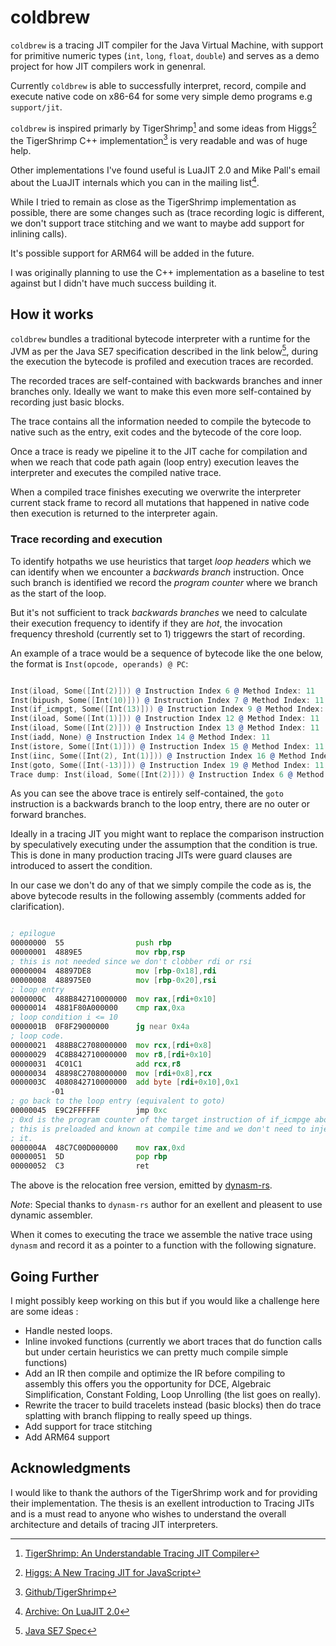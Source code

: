 # coldbrew

`coldbrew` is a tracing JIT compiler for the Java Virtual Machine, with
support for primitive numeric types (`int`, `long`, `float`, `double`) and
serves as a demo project for how JIT compilers work in genenral.

Currently `coldbrew` is able to successfully interpret, record, compile and
execute native code on x86-64 for some very simple demo programs e.g `support/jit`.

`coldbrew` is inspired primarly by TigerShrimp[^1] and some ideas from Higgs[^2]
the TigerShrimp C++ implementation[^3] is very readable and was of huge help. 

Other implementations I've found useful is LuaJIT 2.0 and Mike Pall's email
about the LuaJIT internals which you can in the mailing list[^4].

While I tried to remain as close as the TigerShrimp implementation as possible,
there are some changes such as (trace recording logic is different, we don't
support trace stitching and we want to maybe add support for inlining calls).

It's possible support for ARM64 will be added in the future.

I was originally planning to use the C++ implementation as a baseline to test
against but I didn't have much success building it.

## How it works

`coldbrew` bundles a traditional bytecode interpreter with a runtime for the JVM
as per the Java SE7 specification described in the link below[^6], during the
execution the bytecode is profiled and execution traces are recorded.

The recorded traces are self-contained with backwards branches and inner branches
only. Ideally we want to make this even more self-contained by recording just
basic blocks.

The trace contains all the information needed to compile the bytecode to native
such as the entry, exit codes and the bytecode of the core loop. 

Once a trace is ready we pipeline it to the JIT cache for compilation and when we
reach that code path again (loop entry) execution leaves the interpreter and executes
the compiled native trace.

When a compiled trace finishes executing we overwrite the interpreter current stack
frame to record all mutations that happened in native code then execution is returned
to the interpreter again.

### Trace recording and execution

To identify hotpaths we use heuristics that target *loop headers* which we can
identify when we encounter a *backwards branch* instruction. Once such branch
is identified we record the *program counter* where we branch as the start of
the loop.

But it's not sufficient to track *backwards branches* we need to calculate
their execution frequency to identify if they are *hot*, the invocation frequency
threshold (currently set to 1) triggewrs the start of recording.

An example of a trace would be a sequence of bytecode like the one below, the
format is `Inst(opcode, operands) @ PC`:

```asm

Inst(iload, Some([Int(2)])) @ Instruction Index 6 @ Method Index: 11
Inst(bipush, Some([Int(10)])) @ Instruction Index 7 @ Method Index: 11
Inst(if_icmpgt, Some([Int(13)])) @ Instruction Index 9 @ Method Index: 11
Inst(iload, Some([Int(1)])) @ Instruction Index 12 @ Method Index: 11
Inst(iload, Some([Int(2)])) @ Instruction Index 13 @ Method Index: 11
Inst(iadd, None) @ Instruction Index 14 @ Method Index: 11
Inst(istore, Some([Int(1)])) @ Instruction Index 15 @ Method Index: 11
Inst(iinc, Some([Int(2), Int(1)])) @ Instruction Index 16 @ Method Index: 11
Inst(goto, Some([Int(-13)])) @ Instruction Index 19 @ Method Index: 11
Trace dump: Inst(iload, Some([Int(2)])) @ Instruction Index 6 @ Method Index: 11

```

As you can see the above trace is entirely self-contained, the `goto` instruction
is a backwards branch to the loop entry, there are no outer or forward branches.

Ideally in a tracing JIT you might want to replace the comparison instruction by
speculatively executing under the assumption that the condition is true. This is
done in many production tracing JITs were guard clauses are introduced to assert
the condition.

In our case we don't do any of that we simply compile the code as is, the above
bytecode results in the following assembly (comments added for clarification). 


```asm

; epilogue
00000000  55                push rbp
00000001  4889E5            mov rbp,rsp
; this is not needed since we don't clobber rdi or rsi
00000004  48897DE8          mov [rbp-0x18],rdi
00000008  488975E0          mov [rbp-0x20],rsi
; loop entry
0000000C  488B842710000000  mov rax,[rdi+0x10]
00000014  4881F80A000000    cmp rax,0xa
; loop condition i <= 10
0000001B  0F8F29000000      jg near 0x4a
; loop code.
00000021  488B8C2708000000  mov rcx,[rdi+0x8]
00000029  4C8B842710000000  mov r8,[rdi+0x10]
00000031  4C01C1            add rcx,r8
00000034  48898C2708000000  mov [rdi+0x8],rcx
0000003C  4080842710000000  add byte [rdi+0x10],0x1
         -01
; go back to the loop entry (equivalent to goto)
00000045  E9C2FFFFFF        jmp 0xc
; 0xd is the program counter of the target instruction of if_icmpge above
; this is preloaded and known at compile time and we don't need to inject
; it.
0000004A  48C7C00D000000    mov rax,0xd
00000051  5D                pop rbp
00000052  C3                ret

```

The above is the relocation free version, emitted by [dynasm-rs](https://github.com/CensoredUsername/dynasm-rs).

*Note*: Special thanks to `dynasm-rs` author for an exellent and pleasent to use dynamic
assembler.

When it comes to executing the trace we assemble the native trace using `dynasm`
and record it as a pointer to a function with the following signature.

## Going Further

I might possibly keep working on this but if you would like a challenge
here are some ideas :

- Handle nested loops.
- Inline invoked functions (currently we abort traces that do function calls
  but under certain heuristics we can pretty much compile simple functions)
- Add an IR then compile and optimize the IR before compiling to assembly
  this offers you the opportunity for DCE, Algebraic Simplification, Constant
  Folding, Loop Unrolling (the list goes on really).
- Rewrite the tracer to build tracelets instead (basic blocks) then do trace
  splatting with branch flipping to really speed up things.
- Add support for trace stitching
- Add ARM64 support

## Acknowledgments

I would like to thank the authors of the TigerShrimp work and for providing
their implementation. The thesis is an exellent introduction to Tracing JITs
and is a must read to anyone who wishes to understand the overall architecture
and details of tracing JIT interpreters.


[^1]: [TigerShrimp: An Understandable Tracing JIT
Compiler](https://odr.chalmers.se/server/api/core/bitstreams/87898837-623a-46f0-bcdc-06d2bf10805d/content)

[^2]: [Higgs: A New Tracing JIT for
JavaScript](https://pointersgonewild.com/2012/12/08/higgs-my-new-tracing-jit-for-javascript/)

[^3]: [Github/TigerShrimp](https://github.com/TigerShrimp/TracingJITCompiler)

[^4]: [Archive: On LuaJIT 2.0](https://gist.github.com/jmpnz/fb8a1f2c9c0e70b4d2b0cc6cb5ddec25)

[^5]: [It's called arm64](https://lore.kernel.org/lkml/CA+55aFxL6uEre-c=JrhPfts=7BGmhb2Js1c2ZGkTH8F=+rEWDg@mail.gmail.com/)

[^6]: [Java SE7 Spec](https://docs.oracle.com/javase/specs/jvms/se7/html/)

[^7]: [HotpathVM: An Effective JIT Compiler for Resource-constrained Devices](https://www.usenix.org/legacy/events/vee06/full_papers/p144-gal.pdf)

